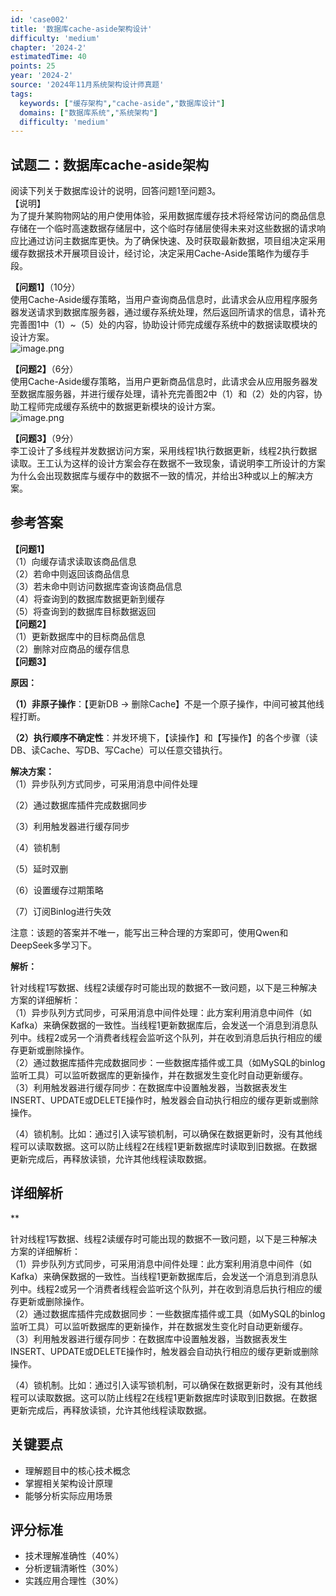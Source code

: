```yaml
---
id: 'case002'
title: '数据库cache-aside架构设计'
difficulty: 'medium'
chapter: '2024-2'
estimatedTime: 40
points: 25
year: '2024-2'
source: '2024年11月系统架构设计师真题'
tags:
  keywords: ["缓存架构","cache-aside","数据库设计"]
  domains: ["数据库系统","系统架构"]
  difficulty: 'medium'
---
```


## 试题二：数据库cache-aside架构

阅读下列关于数据库设计的说明，回答问题1至问题3。  
【说明】  
为了提升某购物网站的用户使用体验，采用数据库缓存技术将经常访问的商品信息存储在一个临时高速数据存储层中，这个临时存储层使得未来对这些数据的请求响应比通过访问主数据库更快。为了确保快速、及时获取最新数据，项目组决定采用缓存数据技术开展项目设计，经讨论，决定采用Cache-Aside策略作为缓存手段。

**【问题1】**（10分）  
使用Cache-Aside缓存策略，当用户查询商品信息时，此请求会从应用程序服务器发送请求到数据库服务器，通过缓存系统处理，然后返回所请求的信息，请补充完善图1中（1）~（5）处的内容，协助设计师完成缓存系统中的数据读取模块的设计方案。  
![image.png](https://alidocs.oss-cn-zhangjiakou.aliyuncs.com/res/8oLl952owjMJ4lap/img/360a6c9c-284c-443c-8c0e-69ea350791d7.png)

**【问题2】**（6分）  
使用Cache-Aside缓存策略，当用户更新商品信息时，此请求会从应用服务器发至数据库服务器，并进行缓存处理，请补充完善图2中（1）和（2）处的内容，协助工程师完成缓存系统中的数据更新模块的设计方案。  
![image.png](https://alidocs.oss-cn-zhangjiakou.aliyuncs.com/res/8oLl952owjMJ4lap/img/1025fb19-549e-446c-a4b9-bd421affc0ef.png)

**【问题3】**（9分）  
李工设计了多线程并发数据访问方案，采用线程1执行数据更新，线程2执行数据读取。王工认为这样的设计方案会存在数据不一致现象，请说明李工所设计的方案为什么会出现数据库与缓存中的数据不一致的情况，并给出3种或以上的解决方案。  

###
<!-- ANSWER_START -->
## 参考答案

**【问题1】**  
（1）向缓存请求读取该商品信息  
（2）若命中则返回该商品信息  
（3）若未命中则访问数据库查询该商品信息  
（4）将查询到的数据库数据更新到缓存  
（5）将查询到的数据库目标数据返回  
**【问题2】**  
（1）更新数据库中的目标商品信息  
（2）删除对应商品的缓存信息  
**【问题3】**

**原因：**

**（1）非原子操作**：【更新DB -> 删除Cache】不是一个原子操作，中间可被其他线程打断。

**（2）执行顺序不确定性**：并发环境下，【读操作】和【写操作】的各个步骤（读DB、读Cache、写DB、写Cache）可以任意交错执行。

**解决方案：**  
（1）异步队列方式同步，可采用消息中间件处理

（2）通过数据库插件完成数据同步

（3）利用触发器进行缓存同步

（4）锁机制

（5）延时双删

（6）设置缓存过期策略

（7）订阅Binlog进行失效

注意：该题的答案并不唯一，能写出三种合理的方案即可，使用Qwen和DeepSeek多学习下。

**解析：**

针对线程1写数据、线程2读缓存时可能出现的数据不一致问题，以下是三种解决方案的详细解析：  
（1）异步队列方式同步，可采用消息中间件处理：此方案利用消息中间件（如Kafka）来确保数据的一致性。当线程1更新数据库后，会发送一个消息到消息队列中。线程2或另一个消费者线程会监听这个队列，并在收到消息后执行相应的缓存更新或删除操作。  
（2）通过数据库插件完成数据同步：一些数据库插件或工具（如MySQL的binlog监听工具）可以监听数据库的更新操作，并在数据发生变化时自动更新缓存。  
（3）利用触发器进行缓存同步：在数据库中设置触发器，当数据表发生INSERT、UPDATE或DELETE操作时，触发器会自动执行相应的缓存更新或删除操作。

（4）锁机制。比如：通过引入读写锁机制，可以确保在数据更新时，没有其他线程可以读取数据。这可以防止线程2在线程1更新数据库时读取到旧数据。在数据更新完成后，再释放读锁，允许其他线程读取数据。

## 详细解析

**

针对线程1写数据、线程2读缓存时可能出现的数据不一致问题，以下是三种解决方案的详细解析：  
（1）异步队列方式同步，可采用消息中间件处理：此方案利用消息中间件（如Kafka）来确保数据的一致性。当线程1更新数据库后，会发送一个消息到消息队列中。线程2或另一个消费者线程会监听这个队列，并在收到消息后执行相应的缓存更新或删除操作。  
（2）通过数据库插件完成数据同步：一些数据库插件或工具（如MySQL的binlog监听工具）可以监听数据库的更新操作，并在数据发生变化时自动更新缓存。  
（3）利用触发器进行缓存同步：在数据库中设置触发器，当数据表发生INSERT、UPDATE或DELETE操作时，触发器会自动执行相应的缓存更新或删除操作。

（4）锁机制。比如：通过引入读写锁机制，可以确保在数据更新时，没有其他线程可以读取数据。这可以防止线程2在线程1更新数据库时读取到旧数据。在数据更新完成后，再释放读锁，允许其他线程读取数据。

## 关键要点

- 理解题目中的核心技术概念
- 掌握相关架构设计原理
- 能够分析实际应用场景

## 评分标准

- 技术理解准确性（40%）
- 分析逻辑清晰性（30%）
- 实践应用合理性（30%）

<!-- ANSWER_END -->
